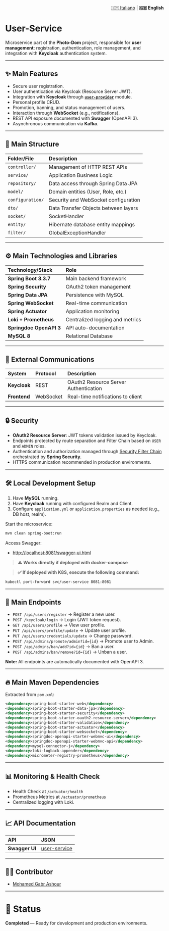 <p align="right">
  <a href="./README.md">🇮🇹 Italiano</a> |
  <strong>🇬🇧 English</strong>
</p>

# User-Service

Microservice part of the **Photo-Dom** project, responsible for **user management**: registration, authentication, role management, and integration with **Keycloak** authentication system.

---

## ✨ Main Features

- Secure user registration.
- User authentication via Keycloak (Resource Server JWT).
- Integration with **Keycloak** through [**`user-provider`**](../user-provider/README.md) module.
- Personal profile CRUD.
- Promotion, banning, and status management of users.
- Interaction through **WebSocket** (e.g., notifications).
- REST API exposure documented with **Swagger** (OpenAPI 3).
- Asynchronous communication via **Kafka**.

---

## 💾 Main Structure

| Folder/File         | Description                                 |
| :------------------ | :----------------------------------------- |
| `controller/`        | Management of HTTP REST APIs              |
| `service/`           | Application Business Logic                |
| `repository/`        | Data access through Spring Data JPA       |
| `model/`             | Domain entities (User, Role, etc.)        |
| `configuration/`     | Security and WebSocket configuration      |
| `dto/`               | Data Transfer Objects between layers      |
| `socket/`            | SocketHandler                             |
| `entity/`            | Hibernate database entity mappings        |
| `filter/`            | GlobalExceptionHandler                    |

---

## ⚙️ Main Technologies and Libraries

| Technology/Stack        | Role                                |
| :---------------------- | :--------------------------------- |
| **Spring Boot 3.3.7**    | Main backend framework            |
| **Spring Security**      | OAuth2 token management            |
| **Spring Data JPA**      | Persistence with MySQL             |
| **Spring WebSocket**     | Real-time communication            |
| **Spring Actuator**      | Application monitoring             |
| **Loki + Prometheus**    | Centralized logging and metrics    |
| **Springdoc OpenAPI 3**  | API auto-documentation             |
| **MySQL 8**              | Relational Database                |

---

## 🔗 External Communications

| System           | Protocol | Description                              |
| :--------------- | :-------- | :-------------------------------------- |
| **Keycloak**      | REST      | OAuth2 Resource Server Authentication   |
| **Frontend**      | WebSocket | Real-time notifications to client      |

---

## 🔒 Security

- **OAuth2 Resource Server**: JWT tokens validation issued by Keycloak.
- Endpoints protected by route separation and Filter Chain based on `USER` and `ADMIN` roles.
- Authentication and authorization managed through [Security Filter Chain](src/main/java/com/app/userservice/configuration/SecurityConfig.java) orchestrated by **Spring Security**.
- HTTPS communication recommended in production environments.

---

## 🛠️ Local Development Setup

1. Have **MySQL** running.
2. Have **Keycloak** running with configured Realm and Client.
3. Configure `application.yml` or `application.properties` as needed (e.g., DB host, realm).

Start the microservice:

```bash
mvn clean spring-boot:run
```

Access Swagger:

- [http://localhost:8081/swagger-ui.html](http://localhost:8081/swagger-ui.html)

> **⚠️ Works directly if deployed with docker-compose**

> **✅ If deployed with K8S, execute the following command:**
   ```bash
   kubectl port-forward svc/user-service 8081:8081
   ```

---

## 📜 Main Endpoints

- `POST /api/users/register` → Register a new user.
- `POST /keycloak/login` → Login (JWT token request).
- `GET /api/users/profile` → View user profile.
- `PUT /api/users/profile/update` → Update user profile.
- `PUT /api/users/credentials/update` → Change password.
- `POST /api/admins/promote/admin?id={id}` → Promote user to Admin.
- `POST /api/admins/ban/add?id={id}` → Ban a user.
- `POST /api/admins/ban/remove?id={id}` → Unban a user.

**Note:** All endpoints are automatically documented with OpenAPI 3.

---

## 🔥 Main Maven Dependencies

Extracted from `pom.xml`:

```xml
<dependency>spring-boot-starter-web</dependency>
<dependency>spring-boot-starter-data-jpa</dependency>
<dependency>spring-boot-starter-security</dependency>
<dependency>spring-boot-starter-oauth2-resource-server</dependency>
<dependency>spring-boot-starter-validation</dependency>
<dependency>spring-boot-starter-actuator</dependency>
<dependency>spring-boot-starter-websocket</dependency>
<dependency>springdoc-openapi-starter-webmvc-ui</dependency>
<dependency>springdoc-openapi-starter-webmvc-api</dependency>
<dependency>mysql-connector-j</dependency>
<dependency>loki-logback-appender</dependency>
<dependency>micrometer-registry-prometheus</dependency>
```

---

## 📊 Monitoring & Health Check

- Health Check at `/actuator/health`
- Prometheus Metrics at `/actuator/prometheus`
- Centralized logging with Loki.

---

## 📈 API Documentation

| API                         | JSON                                      |
| :-------------------------- | :--------------------------------------- |
| **Swagger UI**               | [user-service](../docs/api/user-api.json) |

---

## 👨‍💼 Contributor

- [Mohamed Gabr Ashour](https://github.com/Avalanche-git-dev)

---

# 🌟 Status

**Completed** — Ready for development and production environments.
